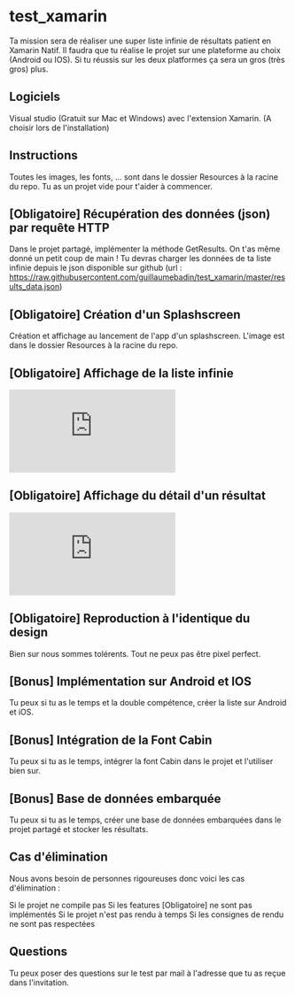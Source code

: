 # test_xamarin

Ta mission sera de réaliser une super liste infinie de résultats patient en Xamarin Natif. 
Il faudra que tu réalise le projet sur une plateforme au choix (Android ou IOS). 
Si tu réussis sur les deux platformes ça sera un gros (très gros) plus.

## Logiciels 

Visual studio (Gratuit sur Mac et Windows) avec l'extension Xamarin. (A choisir lors de l'installation)

## Instructions

Toutes les images, les fonts, ... sont dans le dossier Resources à la racine du repo.
Tu as un projet vide pour t'aider à commencer. 

## [Obligatoire] Récupération des données (json) par requête HTTP

Dans le projet partagé, implémenter la méthode GetResults. On t'as même donné un petit coup de main !
Tu devras charger les données de ta liste infinie depuis le json disponible sur github (url : https://raw.githubusercontent.com/guillaumebadin/test_xamarin/master/results_data.json)

## [Obligatoire] Création d'un Splashscreen

Création et affichage au lancement de l'app d'un splashscreen. L'image est dans le dossier Resources à la racine du repo.

## [Obligatoire] Affichage de la liste infinie

![alt text](https://raw.githubusercontent.com/guillaumebadin/test_xamarin/master/Screenshot_liste.json)

## [Obligatoire] Affichage du détail d'un résultat

![alt text](https://raw.githubusercontent.com/guillaumebadin/test_xamarin/master/Screenshot_detail.json)

## [Obligatoire] Reproduction à l'identique du design

Bien sur nous sommes tolérents. Tout ne peux pas être pixel perfect.

## [Bonus] Implémentation sur Android et IOS

Tu peux si tu as le temps et la double compétence, créer la liste sur Android et iOS.

## [Bonus] Intégration de la Font Cabin

Tu peux si tu as le temps, intégrer la font Cabin dans le projet et l'utiliser bien sur.

## [Bonus] Base de données embarquée

Tu peux si tu as le temps, créer une base de données embarquées dans le projet partagé et stocker les résultats.

## Cas d'élimination

Nous avons besoin de personnes rigoureuses donc voici les cas d'élimination :

Si le projet ne compile pas
Si les features [Obligatoire] ne sont pas implémentés
Si le projet n'est pas rendu à temps
Si les consignes de rendu ne sont pas respectées

## Questions

Tu peux poser des questions sur le test par mail à l'adresse que tu as reçue dans l'invitation.
